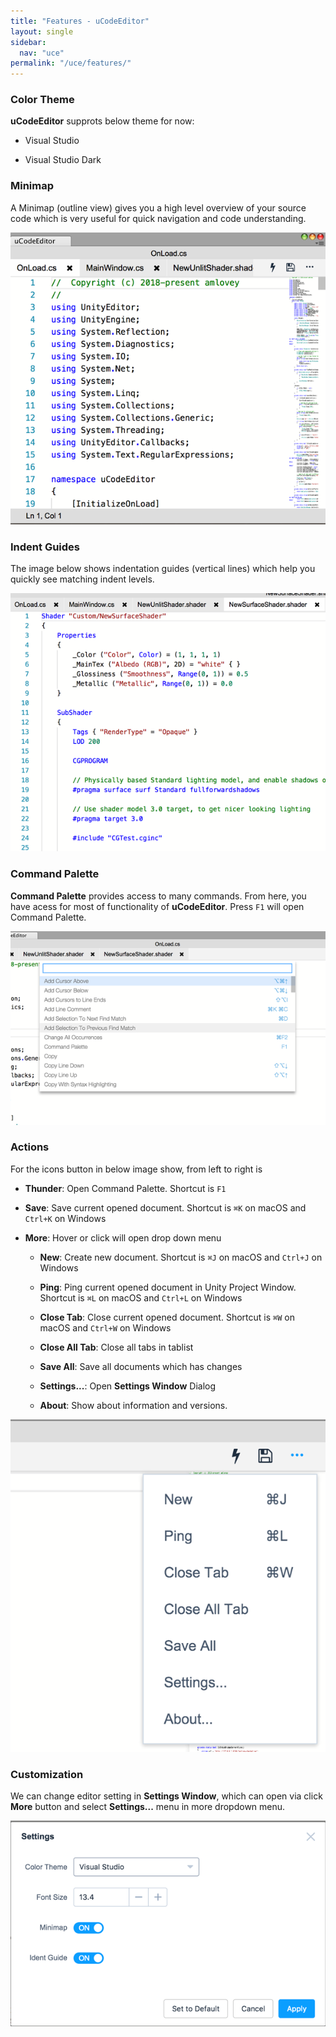 ```yaml
---
title: "Features - uCodeEditor"
layout: single
sidebar:
  nav: "uce"
permalink: "/uce/features/"
---
```


### Color Theme

__uCodeEditor__ supprots below theme for now:

- Visual Studio

- Visual Studio Dark

### Minimap

A Minimap (outline view) gives you a high level overview of your source code which is very useful for quick navigation and code understanding.

![minimap.png](/assets/images/uce/minimap.png)

### Indent Guides

The image below shows indentation guides (vertical lines) which help you quickly see matching indent levels.

![ident-guide](/assets/images/uce/ident-guide.png)

### Command Palette

**Command Palette** provides access to many commands. From here, you have acess for most of functionality of __uCodeEditor__. Press `F1` will open Command Palette.

![](/assets/images/uce/commands-.png)

### Actions

For the icons button in below image show, from left to right is 

- __Thunder__: Open Command Palette. Shortcut is `F1`

- __Save__: Save current opened document. Shortcut is `⌘K` on macOS and `Ctrl+K` on Windows

- __More__: Hover or click will open drop down menu

  - __New__: Create new document. Shortcut is `⌘J` on macOS and `Ctrl+J` on Windows

  - __Ping__: Ping current opened document in Unity Project Window. Shortcut is `⌘L` on macOS and `Ctrl+L` on Windows

  - __Close Tab__: Close current opened document. Shortcut is `⌘W` on macOS and `Ctrl+W` on Windows

  - __Close All Tab__: Close all tabs in tablist

  - __Save All__: Save all documents which has changes

  - __Settings...__: Open __Settings Window__ Dialog

  - __About__: Show about information and versions.

![](/assets/images/uce/more.png)

### Customization

We can change editor setting in __Settings Window__, which can open via click __More__ button and select __Settings...__ menu in more dropdown menu.

![](/assets/images/uce/settings.png)

